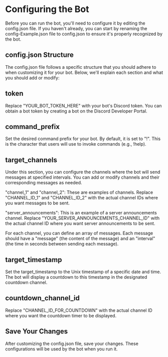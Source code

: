 # Configuring the Bot

Before you can run the bot, you'll need to configure it by editing the config.json file. If you haven't already, you can start by renaming the config-Example.json file to config.json to ensure it's properly recognized by the bot.

## config.json Structure
The config.json file follows a specific structure that you should adhere to when customizing it for your bot. Below, we'll explain each section and what you should add or modify:

## token
Replace "YOUR_BOT_TOKEN_HERE" with your bot's Discord token. You can obtain a bot token by creating a bot on the Discord Developer Portal.

## command_prefix
Set the desired command prefix for your bot. By default, it is set to "!". This is the character that users will use to invoke commands (e.g., !help).

## target_channels
Under this section, you can configure the channels where the bot will send messages at specified intervals. You can add or modify channels and their corresponding messages as needed.

"channel_1" and "channel_2": These are examples of channels. Replace "CHANNEL_ID_1" and "CHANNEL_ID_2" with the actual channel IDs where you want messages to be sent.

"server_announcements": This is an example of a server announcements channel. Replace "YOUR_SERVER_ANNOUNCEMENTS_CHANNEL_ID" with the actual channel ID where you want server announcements to be sent.

For each channel, you can define an array of messages. Each message should have a "message" (the content of the message) and an "interval" (the time in seconds between sending each message).

## target_timestamp
Set the target_timestamp to the Unix timestamp of a specific date and time. The bot will display a countdown to this timestamp in the designated countdown channel.

## countdown_channel_id
Replace "CHANNEL_ID_FOR_COUNTDOWN" with the actual channel ID where you want the countdown timer to be displayed.

## Save Your Changes
After customizing the config.json file, save your changes. These configurations will be used by the bot when you run it.